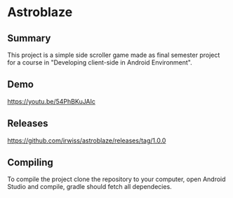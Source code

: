 # Astroblaze

## Summary

This project is a simple side scroller game made as final semester project for a course in "Developing client-side in Android Environment".

## Demo

https://youtu.be/54PhBKuJAIc

## Releases

https://github.com/irwiss/astroblaze/releases/tag/1.0.0

## Compiling

To compile the project clone the repository to your computer, open Android Studio and compile, gradle should fetch all dependecies.
